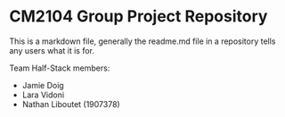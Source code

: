 # CM2104 Group Project Repository
This is a markdown file, generally the readme.md file in a repository tells any users what it is for. 

Team Half-Stack members:
  - Jamie Doig
  - Lara Vidoni
  - Nathan Liboutet (1907378)

